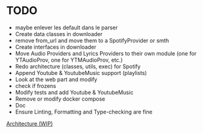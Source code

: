 # TODO

- maybe enlever les default dans le parser
- Create data classes in downloader
- remove from_url and move them to a SpotifyProvider or smth
- Create interfaces in downloader
- Move Audio Providers and Lyrics Providers to their own module (one for YTAudioProv, one for YTMAudioProv, etc.)
- Redo architecture (classes, utils, exec) for Spotify
- Append Youtube & YoutubeMusic support (playlists)
- Look at the web part and modify
- check if frozens
- Modify tests and add Youtube & YoutubeMusic
- Remove or modify docker compose
- Doc
- Ensure Linting, Formatting and Type-checking are fine

[Architecture (WIP)](https://whimsical.com/musicdl-CvXaY9G7ow63Nmc3CyfTnF)
